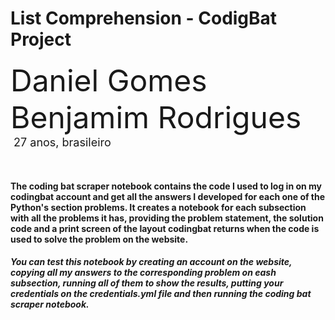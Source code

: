 # List Comprehension - CodigBat Project

<font size="+4">Daniel Gomes Benjamim Rodrigues</font><br>
<font size="+1.6">&#160;27 anos, brasileiro</font>
<p>&nbsp;</p>

#### The coding bat scraper notebook contains the code I used to log in on my codingbat account and get all the answers I developed for each one of the Python's section problems. It creates a notebook for each subsection with all the problems it has, providing the problem statement, the solution code and a print screen of the layout codingbat returns when the code is used to solve the problem on the website. 

##### You can test this notebook by creating an account on the website, copying all my answers to the corresponding problem on eash subsection, running all of them to show the results, putting your credentials on the credentials.yml file and then running the coding bat scraper notebook.

